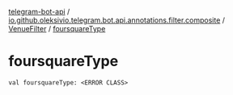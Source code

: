[telegram-bot-api](../../index.md) / [io.github.oleksivio.telegram.bot.api.annotations.filter.composite](../index.md) / [VenueFilter](index.md) / [foursquareType](./foursquare-type.md)

# foursquareType

`val foursquareType: <ERROR CLASS>`